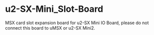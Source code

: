 # u2-SX-Mini_Slot-Board
 MSX card slot expansion board for u2-SX Mini IO Board, please do not connect this board to uMSX or u2-SX Mini2.
